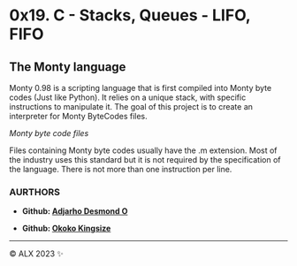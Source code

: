 # 0x19. C - Stacks, Queues - LIFO, FIFO

## The Monty language

Monty 0.98 is a scripting language that is first compiled into Monty byte codes (Just like Python). It relies on a unique stack, with specific instructions to manipulate it. The goal of this project is to create an interpreter for Monty ByteCodes files.

*Monty byte code files*

Files containing Monty byte codes usually have the .m extension. Most of the industry uses this standard but it is not required by the specification of the language. There is not more than one instruction per line.

###  AURTHORS

+ **Github: [Adjarho Desmond O](https://github.com/Jarhodee)**

+ **Github: [Okoko Kingsize](https://github.com/Kingsize-17)**

---

&copy; ALX 2023 :sparkles:
